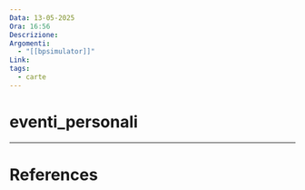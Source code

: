 ```yaml
---
Data: 13-05-2025
Ora: 16:56
Descrizione: 
Argomenti:
  - "[[bpsimulator]]"
Link: 
tags:
  - carte
---
```

# eventi_personali



















---
# References

